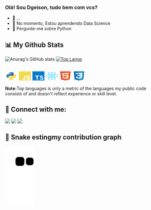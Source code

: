 ### Olá! Sou Dgeison, tudo bem com vcs?
- 🔭 ...
- 🌱 No momento, Estou aprendendo Data Science 
- 💬 Pergunte-me sobre Python
## 📊 My Github Stats
<div>
  
  ![Anurag's GitHub stats](https://github-readme-stats.vercel.app/api?username=dgeison&show_icons=true&theme=radical)
  [![Top Langs](https://github-readme-stats.vercel.app/api/top-langs/?username=dgeison&layout=compact)](https://github.com/dgeison/github-readme-stats)

<div style="display: inline_block"><br>
  <img align="center" alt="Dg-Python" height="30" width="40" src="https://raw.githubusercontent.com/devicons/devicon/master/icons/python/python-original.svg">
  <img align="center" alt="Dg-Js" height="30" width="40" src="https://raw.githubusercontent.com/devicons/devicon/master/icons/javascript/javascript-plain.svg">
  <img align="center" alt="Dg-Ts" height="30" width="40" src="https://raw.githubusercontent.com/devicons/devicon/master/icons/typescript/typescript-plain.svg">
  <img align="center" alt="Dg-React" height="30" width="40" src="https://raw.githubusercontent.com/devicons/devicon/master/icons/react/react-original.svg">
  <img align="center" alt="Dg-HTML" height="30" width="40" src="https://raw.githubusercontent.com/devicons/devicon/master/icons/html5/html5-original.svg">
  <img align="center" alt="Dg-CSS" height="30" width="40" src="https://raw.githubusercontent.com/devicons/devicon/master/icons/css3/css3-original.svg">
</div>
</br>
<b>Note:</b>Top languages is only a metric of the languages my public code consists of and doesn't reflect experience or skill level.
  
  
## 📩 Connect with me:
<div>
<a href="https://www.linkedin.com/in/dgeisondev" target="_blank"><img src="https://img.shields.io/badge/-LinkedIn-%230077B5?style=for-the-badge&logo=linkedin&logoColor=white" target="_blank"></a>  
<a href="https://instagram.com/dgeison" target="_blank"><img src="https://img.shields.io/badge/-Instagram-%23E4405F?style=for-the-badge&logo=instagram&logoColor=white" target="_blank"></a>
<a href = "mailto:paradg@gmail.com"><img src="https://img.shields.io/badge/Gmail-D14836?style=for-the-badge&logo=gmail&logoColor=white" target="_blank"></a>
</div>



## 🐍 Snake estingmy contribution graph  
![Snake animation](https://github.com/dgeison/dgeison/blob/output/github-contribution-grid-snake.svg)
  
